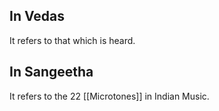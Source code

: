 ## In Vedas
It refers to that which is heard.
## In Sangeetha
It refers to the 22 [[Microtones]] in Indian Music.